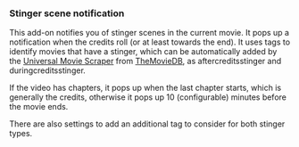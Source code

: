 ### Stinger scene notification

This add-on notifies you of stinger scenes in the current movie. It pops up a notification when the credits roll (or at least towards the end). It uses tags to identify movies that have a stinger, which can be automatically added by the [Universal Movie Scraper](http://forum.kodi.tv/showthread.php?tid=129821) from [TheMovieDB](https://www.themoviedb.org/), as aftercreditsstinger and duringcreditsstinger.

If the video has chapters, it pops up when the last chapter starts, which is generally the credits, otherwise it pops up 10 (configurable) minutes before the movie ends.

There are also settings to add an additional tag to consider for both stinger types.
